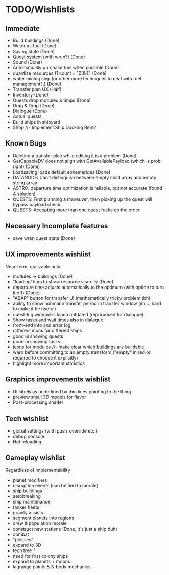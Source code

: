 # TODO/Wishlists

## Immediate
- Build buildings (Done)
- Water as fuel (Done)
- Saving state  (Done)
- Quest system (with wren?) (Done)
- Sound (Done)
- Automatically purchase fuel when possible (Done)
- quantize resources (1 count = 100kT) (Done)
- water mining ship (or other more techniques to deal with fuel management?,) (Done)
- Transfer plan UX (Half)
- Inventory (Done)
- Quests drop modules & Ships (Done)
- Drag & Drop (Done)
- Dialogue (Done)
- Actual quests
- Build ships in shipyard
- Shop
//- Implement Ship Docking Rent?

## Known Bugs
- Deleting a transfer plan while editing it is a problem  (Done)
- GetCapableDV does not align with GetAvailablePayload (which is prob. right)  (Done)
- Loadsaving loads default ephemerides (Done)
- DATANODE: Can't distinguish between empty child array and empty string array
- ASTRO: departure time optimization is reliable, but not accurate (found A solution)
- QUESTS: First planning a maneuver, then picking up the quest will bypass payload check
- QUESTS: Accepting more than one quest fucks up the order

## Necessary Incomplete features
- save wren quest state (Done)

## UX improvements wishlist
Near-term, realizable only
- modules => buildings (Done)
- "loading"bars to show resource scarcity (Done)
- departure time adjusts automatically to the optimum (with option to turn it off) (Done)
- "ASAP" button for transfer UI (mathematically tricky problem tbh)
- ability to show hohmann transfer period in transfer window (eh ... hard to make it be useful)
- quest-log window is kinda outdated (repurposed for dialogue)
- Show tasks and wait times also in dialogue
- front-end info and error log
- different icons for different ships
- good ui showing quests
- good ui showing tasks
- icons for modules
//- make clear which buildings are buildable
- warn before committing to an empty transform ("empty" in red or required to choose it explicitly)
- highlight more important statistics

## Graphics improvements wishlist
- UI labels as underlined by thin lines pointing to the thing
- preview small 3D models for flavor
- Post-processing shader

## Tech wishlist
- global settings (with push_override etc.)
- debug console
- Hot reloading

## Gameplay wishlist
Regardless of implementability
- planet modifiers
- disruption events (can be tied to morale)
- ship buildings
- aerobreaking
- ship maintenance
- tanker fleets
- gravity assists
- segment planets into regions
- crew & population morale
- construct new stations (Done, it's just a ship duh)
- combat
- "policies"
- expand to 3D
- tech tree ?
- need for first colony ships
- expand to planets + moons
- lagrange points & 3-body mechanics

